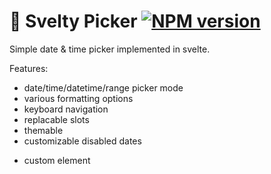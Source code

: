 # 📆 Svelty Picker [![NPM version](https://img.shields.io/npm/v/svelty-picker.svg?style=flat)](https://www.npmjs.org/package/svelty-picker)

Simple date & time picker implemented in svelte. 

Features: 
- date/time/datetime/range picker mode
- various formatting options
- keyboard navigation
- replacable slots 
- themable
- customizable disabled dates
<!-- - validator action for `<input>` using `svelte-use-forms` (optional) -->
- custom element